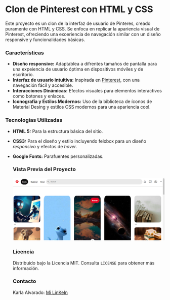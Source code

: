 # Clon de Pinterest con HTML y CSS

Este proyecto es un clon de la interfaz de usuario de Pinteres, creado puramente con HTML y CSS. Se enfoca en replicar la apariencia visual de Pinterest, ofreciendo una exoeriencia de navegación similar con un diseño responsive y funcionalidades básicas.

### Características
+ **Diseño responsive:** Adaptablea a difrentes tamaños de pantalla para una expeiencia de usuario óptima en dispositivos móviles y de escritorio.
+ **Interfaz de usuario intuitiva:** Inspirada en [Pinterest](https://mx.pinterest.com/), con una navegación fácil y accesible.
+ **Interacciones Dinámicas:** Efectos visuales para elementos interactivos como botones y enlaces.
+ **Iconografía y Estilos Modernos:** Uso de la biblioteca de íconos de Material Desing y estilos CSS modernos para una apariencia cool.

### Tecnologías Utilizadas
- **HTML 5:** Para la estructura básica del sitio.
- **CSS3:** Para el diseño y estilo incluyendo felxbox para un diseño _responsivo_ y efectos de _hover_.
- **Google Fonts:** Parafuentes personalizadas.

  ### Vista Previa del Proyecto
  ![Demo](/imagenes/pinterest-screen.PNG)

  ### Licencia
  Distribuido bajo la Licencia MIT. Consulta `LICENSE` para obtener más información.

  ### Contacto
  Karla Alvarado: [Mi LinKeIn](https://www.linkedin.com/in/karla-alvarado-68b2622b7/)
  
  
